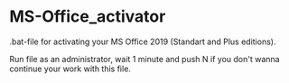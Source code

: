 # MS-Office_activator
.bat-file for activating your MS Office 2019 (Standart and Plus editions).

Run file as an administrator, wait 1 minute and push N if you don't wanna continue your work with this file.
